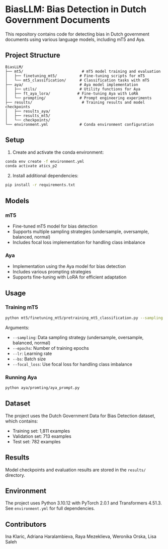 # BiasLLM: Bias Detection in Dutch Government Documents

This repository contains code for detecting bias in Dutch government documents using various language models, including mT5 and Aya.

## Project Structure

```
BiasLLM/
├── mt5/                          # mT5 model training and evaluation
│   ├── finetuning_mt5/          # Fine-tuning scripts for mT5
│   └── mt5_classification/      # Classification tasks with mT5
├── aya/                         # Aya model implementation
│   ├── utils/                   # Utility functions for Aya
│   ├── ft_aya_lora/            # Fine-tuning Aya with LoRA
│   └── prompting/               # Prompt engineering experiments
├── results/                      # Training results and model checkpoints
│   ├── results_aya/     
│   ├── results_mt5/                
│   └── checkpoints/                    
└── environment.yml              # Conda environment configuration
```

## Setup

1. Create and activate the conda environment:
```bash
conda env create -f environment.yml
conda activate atics_p2
```

2. Install additional dependencies:
```bash
pip install -r requirements.txt
```

## Models

### mT5
- Fine-tuned mT5 model for bias detection
- Supports multiple sampling strategies (undersample, oversample, balanced, normal)
- Includes focal loss implementation for handling class imbalance

### Aya
- Implementation using the Aya model for bias detection
- Includes various prompting strategies
- Supports fine-tuning with LoRA for efficient adaptation

## Usage

### Training mT5
```bash
python mt5/finetuning_mt5/pretraining_mt5_classification.py --sampling balanced --epochs 12 --lr 5e-5 --bs 64
```

Arguments:
- `--sampling`: Data sampling strategy (undersample, oversample, balanced, normal)
- `--epochs`: Number of training epochs
- `--lr`: Learning rate
- `--bs`: Batch size
- `--focal_loss`: Use focal loss for handling class imbalance

### Running Aya
```bash
python aya/promting/aya_prompt.py
```

## Dataset

The project uses the Dutch Government Data for Bias Detection dataset, which contains:
- Training set: 1,811 examples
- Validation set: 713 examples
- Test set: 782 examples

## Results

Model checkpoints and evaluation results are stored in the `results/` directory.

## Environment

The project uses Python 3.10.12 with PyTorch 2.0.1 and Transformers 4.51.3. See `environment.yml` for full dependencies.

## Contributors

Ina Klaric, Adriana Haralambieva, Raya Mezeklieva, Weronika Orska, Lisa Saleh
